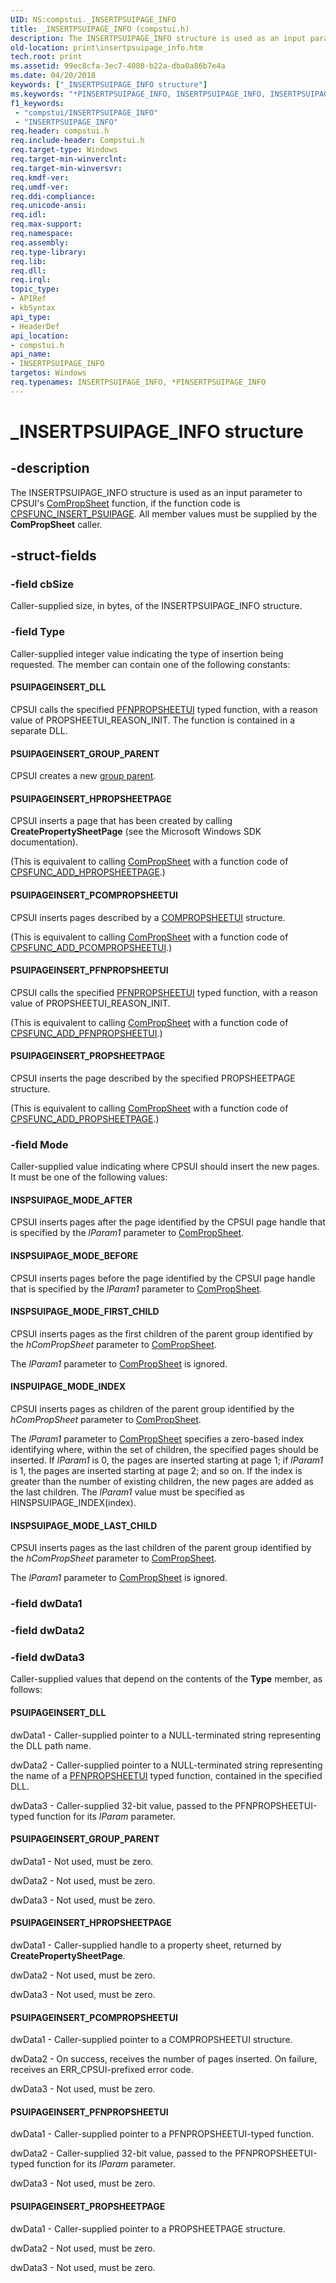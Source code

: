 ```yaml
---
UID: NS:compstui._INSERTPSUIPAGE_INFO
title: _INSERTPSUIPAGE_INFO (compstui.h)
description: The INSERTPSUIPAGE_INFO structure is used as an input parameter to CPSUI's ComPropSheet function, if the function code is CPSFUNC_INSERT_PSUIPAGE. All member values must be supplied by the ComPropSheet caller.
old-location: print\insertpsuipage_info.htm
tech.root: print
ms.assetid: 99ec8cfa-3ec7-4080-b22a-dba0a86b7e4a
ms.date: 04/20/2018
keywords: ["_INSERTPSUIPAGE_INFO structure"]
ms.keywords: "*PINSERTPSUIPAGE_INFO, INSERTPSUIPAGE_INFO, INSERTPSUIPAGE_INFO structure [Print Devices], PINSERTPSUIPAGE_INFO, PINSERTPSUIPAGE_INFO structure pointer [Print Devices], _INSERTPSUIPAGE_INFO, compstui/INSERTPSUIPAGE_INFO, compstui/PINSERTPSUIPAGE_INFO, cpsuifnc_0d805815-c7ca-4fd4-8a77-269d6b79588e.xml, print.insertpsuipage_info"
f1_keywords:
 - "compstui/INSERTPSUIPAGE_INFO"
 - "INSERTPSUIPAGE_INFO"
req.header: compstui.h
req.include-header: Compstui.h
req.target-type: Windows
req.target-min-winverclnt: 
req.target-min-winversvr: 
req.kmdf-ver: 
req.umdf-ver: 
req.ddi-compliance: 
req.unicode-ansi: 
req.idl: 
req.max-support: 
req.namespace: 
req.assembly: 
req.type-library: 
req.lib: 
req.dll: 
req.irql: 
topic_type:
- APIRef
- kbSyntax
api_type:
- HeaderDef
api_location:
- compstui.h
api_name:
- INSERTPSUIPAGE_INFO
targetos: Windows
req.typenames: INSERTPSUIPAGE_INFO, *PINSERTPSUIPAGE_INFO
---
```


# _INSERTPSUIPAGE_INFO structure


## -description


The INSERTPSUIPAGE_INFO structure is used as an input parameter to CPSUI's <a href="https://docs.microsoft.com/windows-hardware/drivers/ddi/compstui/nc-compstui-pfncompropsheet">ComPropSheet</a> function, if the function code is <a href="https://docs.microsoft.com/previous-versions/ff546414(v=vs.85)">CPSFUNC_INSERT_PSUIPAGE</a>. All member values must be supplied by the <b>ComPropSheet</b> caller.


## -struct-fields




### -field cbSize

Caller-supplied size, in bytes, of the INSERTPSUIPAGE_INFO structure.


### -field Type

Caller-supplied integer value indicating the type of insertion being requested. The member can contain one of the following constants:





#### PSUIPAGEINSERT_DLL

CPSUI calls the specified <a href="https://docs.microsoft.com/windows-hardware/drivers/ddi/compstui/nc-compstui-pfnpropsheetui">PFNPROPSHEETUI</a> typed function, with a reason value of PROPSHEETUI_REASON_INIT. The function is contained in a separate DLL.





#### PSUIPAGEINSERT_GROUP_PARENT

CPSUI creates a new <a href="https://docs.microsoft.com/windows-hardware/drivers/print/group-parent">group parent</a>.





#### PSUIPAGEINSERT_HPROPSHEETPAGE

CPSUI inserts a page that has been created by calling <b>CreatePropertySheetPage</b> (see the Microsoft Windows SDK documentation).

(This is equivalent to calling <a href="https://docs.microsoft.com/windows-hardware/drivers/ddi/compstui/nc-compstui-pfncompropsheet">ComPropSheet</a> with a function code of <a href="https://docs.microsoft.com/previous-versions/ff546385(v=vs.85)">CPSFUNC_ADD_HPROPSHEETPAGE</a>.)





#### PSUIPAGEINSERT_PCOMPROPSHEETUI

CPSUI inserts pages described by a <a href="https://docs.microsoft.com/windows-hardware/drivers/ddi/compstui/ns-compstui-_compropsheetui">COMPROPSHEETUI</a> structure.

(This is equivalent to calling <a href="https://docs.microsoft.com/windows-hardware/drivers/ddi/compstui/nc-compstui-pfncompropsheet">ComPropSheet</a> with a function code of <a href="https://docs.microsoft.com/previous-versions/ff546388(v=vs.85)">CPSFUNC_ADD_PCOMPROPSHEETUI</a>.)





#### PSUIPAGEINSERT_PFNPROPSHEETUI

CPSUI calls the specified <a href="https://docs.microsoft.com/windows-hardware/drivers/ddi/compstui/nc-compstui-pfnpropsheetui">PFNPROPSHEETUI</a> typed function, with a reason value of PROPSHEETUI_REASON_INIT.

(This is equivalent to calling <a href="https://docs.microsoft.com/windows-hardware/drivers/ddi/compstui/nc-compstui-pfncompropsheet">ComPropSheet</a> with a function code of <a href="https://docs.microsoft.com/previous-versions/ff546391(v=vs.85)">CPSFUNC_ADD_PFNPROPSHEETUI</a>.)





#### PSUIPAGEINSERT_PROPSHEETPAGE

CPSUI inserts the page described by the specified PROPSHEETPAGE structure.

(This is equivalent to calling <a href="https://docs.microsoft.com/windows-hardware/drivers/ddi/compstui/nc-compstui-pfncompropsheet">ComPropSheet</a> with a function code of <a href="https://docs.microsoft.com/previous-versions/ff546394(v=vs.85)">CPSFUNC_ADD_PROPSHEETPAGE</a>.)


### -field Mode

Caller-supplied value indicating where CPSUI should insert the new pages. It must be one of the following values:





#### INSPSUIPAGE_MODE_AFTER

CPSUI inserts pages after the page identified by the CPSUI page handle that is specified by the <i>lParam1</i> parameter to <a href="https://docs.microsoft.com/windows-hardware/drivers/ddi/compstui/nc-compstui-pfncompropsheet">ComPropSheet</a>.





#### INSPSUIPAGE_MODE_BEFORE

CPSUI inserts pages before the page identified by the CPSUI page handle that is specified by the <i>lParam1</i> parameter to <a href="https://docs.microsoft.com/windows-hardware/drivers/ddi/compstui/nc-compstui-pfncompropsheet">ComPropSheet</a>.





#### INSPSUIPAGE_MODE_FIRST_CHILD

CPSUI inserts pages as the first children of the parent group identified by the <i>hComPropSheet</i> parameter to <a href="https://docs.microsoft.com/windows-hardware/drivers/ddi/compstui/nc-compstui-pfncompropsheet">ComPropSheet</a>.

The <i>lParam1</i> parameter to <a href="https://docs.microsoft.com/windows-hardware/drivers/ddi/compstui/nc-compstui-pfncompropsheet">ComPropSheet</a> is ignored.





#### INSPUIPAGE_MODE_INDEX

CPSUI inserts pages as children of the parent group identified by the <i>hComPropSheet</i> parameter to <a href="https://docs.microsoft.com/windows-hardware/drivers/ddi/compstui/nc-compstui-pfncompropsheet">ComPropSheet</a>.

The <i>lParam1</i> parameter to <a href="https://docs.microsoft.com/windows-hardware/drivers/ddi/compstui/nc-compstui-pfncompropsheet">ComPropSheet</a> specifies a zero-based index identifying where, within the set of children, the specified pages should be inserted. If <i>lParam1</i> is 0, the pages are inserted starting at page 1; if <i>lParam1</i> is 1, the pages are inserted starting at page 2; and so on. If the index is greater than the number of existing children, the new pages are added as the last children. The <i>lParam1</i> value must be specified as HINSPSUIPAGE_INDEX(index).





#### INSPSUIPAGE_MODE_LAST_CHILD

CPSUI inserts pages as the last children of the parent group identified by the <i>hComPropSheet</i> parameter to <a href="https://docs.microsoft.com/windows-hardware/drivers/ddi/compstui/nc-compstui-pfncompropsheet">ComPropSheet</a>.

The <i>lParam1</i> parameter to <a href="https://docs.microsoft.com/windows-hardware/drivers/ddi/compstui/nc-compstui-pfncompropsheet">ComPropSheet</a> is ignored.


### -field dwData1


### -field dwData2


### -field dwData3

Caller-supplied values that depend on the contents of the <b>Type</b> member, as follows:





#### PSUIPAGEINSERT_DLL

dwData1 - Caller-supplied pointer to a NULL-terminated string representing the DLL path name.

dwData2 - Caller-supplied pointer to a NULL-terminated string representing the name of a <a href="https://docs.microsoft.com/windows-hardware/drivers/ddi/compstui/nc-compstui-pfnpropsheetui">PFNPROPSHEETUI</a> typed function, contained in the specified DLL.

dwData3 - Caller-supplied 32-bit value, passed to the PFNPROPSHEETUI-typed function for its <i>lParam</i> parameter.





#### PSUIPAGEINSERT_GROUP_PARENT

dwData1 - Not used, must be zero.

dwData2 - Not used, must be zero.

dwData3 - Not used, must be zero.





#### PSUIPAGEINSERT_HPROPSHEETPAGE

dwData1 - Caller-supplied handle to a property sheet, returned by <b>CreatePropertySheetPage</b>.

dwData2 - Not used, must be zero.

dwData3 - Not used, must be zero.





#### PSUIPAGEINSERT_PCOMPROPSHEETUI

dwData1 - Caller-supplied pointer to a COMPROPSHEETUI structure.

dwData2 - On success, receives the number of pages inserted. On failure, receives an ERR_CPSUI-prefixed error code.

dwData3 - Not used, must be zero.





#### PSUIPAGEINSERT_PFNPROPSHEETUI

dwData1 - Caller-supplied pointer to a PFNPROPSHEETUI-typed function.

dwData2 - Caller-supplied 32-bit value, passed to the PFNPROPSHEETUI-typed function for its <i>lParam</i> parameter.

dwData3 - Not used, must be zero.





#### PSUIPAGEINSERT_PROPSHEETPAGE

dwData1 - Caller-supplied pointer to a PROPSHEETPAGE structure.

dwData2 - Not used, must be zero.

dwData3 - Not used, must be zero.

